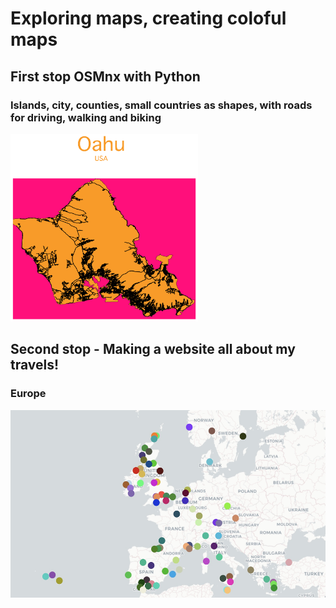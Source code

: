 # Exploring maps, creating coloful maps

## First stop OSMnx with Python

### Islands, city, counties, small countries as shapes, with roads for driving, walking and biking

<div style="display: inline-block;">
    <img src="https://github.com/UlrikeDetective/maps/blob/main/urban_travel_graphs/hawaii_shapes_Oahu_Hawaii_USA_V04_walk.png" alt="Ohau" width="300" height="300" style="float: left;"/>
</div>


## Second stop - Making a website all about my travels!

### Europe

<div style="display: inline-block;">
    <img src="https://github.com/UlrikeDetective/maps/blob/main/MyTravelMap/pics/MyTravelMapEurope.jpg" alt="Europe map" width="600" height="300" style="float: left;"/>
</div>
